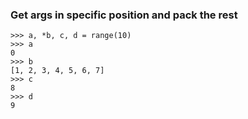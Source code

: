 ### Get args in specific position and pack the rest
    >>> a, *b, c, d = range(10)
    >>> a
    0
    >>> b
    [1, 2, 3, 4, 5, 6, 7]
    >>> c
    8
    >>> d
    9

